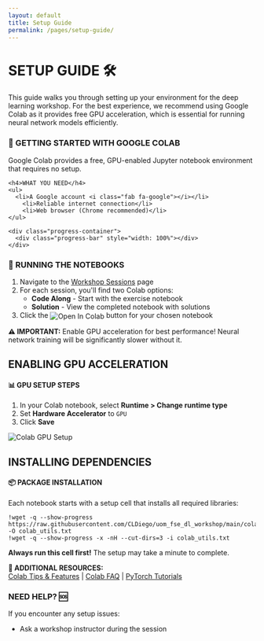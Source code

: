 ```yaml
---
layout: default
title: Setup Guide
permalink: /pages/setup-guide/
---
```


# SETUP GUIDE 🛠️

<div class="info-box">
  This guide walks you through setting up your environment for the deep learning workshop. For the best experience, we recommend using Google Colab as it provides free GPU acceleration, which is essential for running neural network models efficiently.
</div>

<div class="setup-card">
  <div class="setup-header">
    <h3>🚀 GETTING STARTED WITH GOOGLE COLAB</h3>
  </div>
  <div class="setup-content">
    <p>Google Colab provides a free, GPU-enabled Jupyter notebook environment that requires no setup.</p>
    
    <h4>WHAT YOU NEED</h4>
    <ul>
      <li>A Google account <i class="fab fa-google"></i></li>
        <li>Reliable internet connection</li>
        <li>Web browser (Chrome recommended)</li>
    </ul>
    
    <div class="progress-container">
      <div class="progress-bar" style="width: 100%"></div>
    </div>
  </div>
</div>

<div class="notebook-card">
  <div class="notebook-header">
    <h3>📓 RUNNING THE NOTEBOOKS</h3>
  </div>
  <div class="notebook-content">
    <ol>
      <li>Navigate to the <a href="{{ site.baseurl }}/pages/workshop-sessions">Workshop Sessions</a> page</li>
      <li>For each session, you'll find two Colab options:
        <ul>
          <li><strong>Code Along</strong> - Start with the exercise notebook</li>
          <li><strong>Solution</strong> - View the completed notebook with solutions</li>
        </ul>
      </li>
      <li>Click the <img src="https://colab.research.google.com/assets/colab-badge.svg" alt="Open In Colab" style="vertical-align: middle;"> button for your chosen notebook</li>
    </ol>
  </div>
</div>

<div class="warning-box">
  <strong>⚠️ IMPORTANT:</strong> Enable GPU acceleration for best performance! Neural network training will be significantly slower without it.
</div>

## ENABLING GPU ACCELERATION

<div class="card">
  <h4>📊 GPU SETUP STEPS</h4>
  <ol>
    <li>In your Colab notebook, select <strong>Runtime > Change runtime type</strong></li>
    <li>Set <strong>Hardware Accelerator</strong> to <code>GPU</code></li>
    <li>Click <strong>Save</strong></li>
  </ol>
  <img src="{{ site.baseurl }}/assets/images/colab-gpu-setup.png" alt="Colab GPU Setup" class="setup-image">
</div>

## INSTALLING DEPENDENCIES

<div class="card">
  <h4>📦 PACKAGE INSTALLATION</h4>
  <p>Each notebook starts with a setup cell that installs all required libraries:</p>
  
  <pre><code class="language-python">!wget -q --show-progress https://raw.githubusercontent.com/CLDiego/uom_fse_dl_workshop/main/colab_utils.txt -O colab_utils.txt
!wget -q --show-progress -x -nH --cut-dirs=3 -i colab_utils.txt</code></pre>
  
  <p><strong>Always run this cell first!</strong> The setup may take a minute to complete.</p>
</div>

<div class="info-box">
  <strong>📘 ADDITIONAL RESOURCES:</strong><br>
  <a href="https://colab.research.google.com/notebooks/basic_features_overview.ipynb" target="_blank">Colab Tips & Features</a> | 
  <a href="https://research.google.com/colaboratory/faq.html" target="_blank">Colab FAQ</a> |
  <a href="https://pytorch.org/tutorials/" target="_blank">PyTorch Tutorials</a>
</div>

<div class="card">
  <h3>NEED HELP? 🆘</h3>
  <p>If you encounter any setup issues:</p>
  <ul>
    <li>Ask a workshop instructor during the session</li>
  </ul>
</div>
